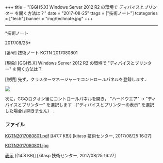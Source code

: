 ﻿+++
title = "[GGH5.X] Windows Server 2012 R2 の環境で ディバイスとプリンター を開く方法は？"
date = "2017-08-25"
ttags = ["技術ノート"]
tcategories = ["tech"]
banner = "img/technote.jpg"
+++

-----------------------------------------------------------------------------------------------------------------------------

*技術ノート

2017/08/25*


[番号]
技術ノート KGTN 2017080801

[現象]
[GGH5.X] Windows Server 2012 R2 の環境で "ディバイスとプリンター"
を開く方法は？

[説明]
先ず，クラスターマネージャーでコントロールパネルを登録します．

![](http://techreport.kitasp.net/attachments/download/3771/KGTN2017080801.jpg)

次に，GGのログオン後にコントロールパネルを開き， "ハードウエア" →
"ディバイスとプリンター" を選択します （"ディバイスとプリンターの表示"
を選択した場合は開きません） ．


### ファイル





[KGTN2017080801.pdf](http://techreport.kitasp.net/attachments/download/3770/KGTN2017080801.pdf)
 [(47.7 KB)] [kitasp 技術センター, 2017/08/25
16:27]

[KGTN2017080801.jpg](http://techreport.kitasp.net/attachments/download/3771/KGTN2017080801.jpg)

[表示](http://techreport.kitasp.net/attachments/3771/KGTN2017080801.jpg "表示")
 [(14.8 KB)] [kitasp 技術センター, 2017/08/25
16:27]

